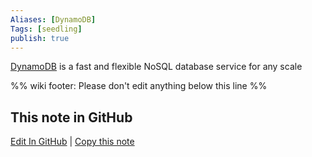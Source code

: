 ```yaml
---
Aliases: [DynamoDB]
Tags: [seedling]
publish: true
---
```

[DynamoDB](https://aws.amazon.com/dynamodb/) is a fast and flexible NoSQL database service for any scale

%% wiki footer: Please don't edit anything below this line %%

## This note in GitHub

<span class="git-footer">[Edit In GitHub](https://github.dev/data-engineering-community/data-engineering-wiki/blob/main/Tools/Amazon%20DynamoDB.md "git-hub-edit-note") | [Copy this note](https://raw.githubusercontent.com/data-engineering-community/data-engineering-wiki/main/Tools/Amazon%20DynamoDB.md "git-hub-copy-note") </span>
